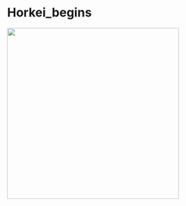 # Horkei_begins



<image src="https://github.com/JesperBoman/Horkei_begins/blob/main/GH_bg.png" width="400">
